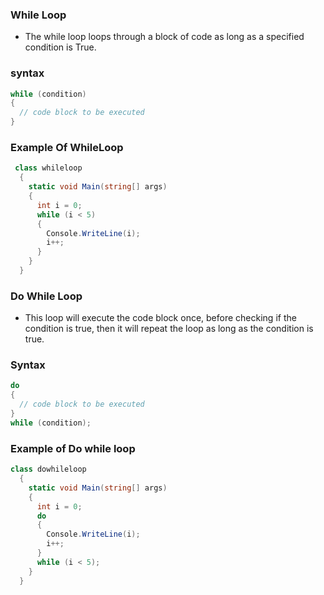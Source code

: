 ### While Loop
- The while loop loops through a block of code as long as a specified condition is True.

### syntax

```C#
while (condition) 
{
  // code block to be executed
}
```

### Example Of WhileLoop

```C#
 class whileloop
  {
    static void Main(string[] args)
    {
      int i = 0;
      while (i < 5) 
      {
        Console.WriteLine(i);
        i++;
      }
    }
  }
```

### Do While Loop
- This loop will execute the code block once, before checking if the condition is true, then it will repeat the loop as long as the condition is true.

### Syntax

```C#
do 
{
  // code block to be executed
}
while (condition);
```

### Example of Do while loop

```C#
class dowhileloop
  {
    static void Main(string[] args)
    {
      int i = 0;
      do 
      {
        Console.WriteLine(i);
        i++;
      }
      while (i < 5);
    }
  }

```